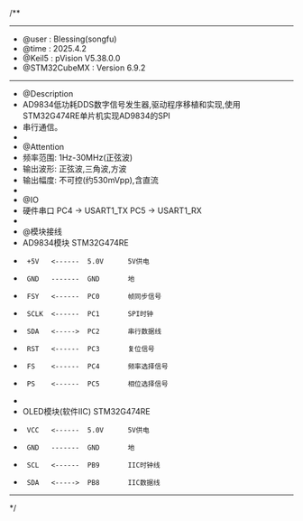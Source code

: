 /**
  ******************************************************************************
  * @user           : Blessing(songfu)
  * @time           : 2025.4.2
  * @Keil5          : pVision V5.38.0.0
  * @STM32CubeMX    : Version 6.9.2
  ******************************************************************************
  * @Description
  * AD9834低功耗DDS数字信号发生器,驱动程序移植和实现,使用STM32G474RE单片机实现AD9834的SPI
  * 串行通信。
  *
  * @Attention
  * 频率范围: 1Hz-30MHz(正弦波)
  * 输出波形: 正弦波,三角波,方波
  * 输出幅度: 不可控(约530mVpp),含直流
  *
  * @IO
  * 硬件串口            PC4 -> USART1_TX  PC5 -> USART1_RX
  *
  * @模块接线
  * AD9834模块          STM32G474RE
  *      +5V   <------  5.0V      5V供电
  *      GND   -------  GND       地
  *      FSY   <------  PC0       帧同步信号
  *      SCLK  <------  PC1       SPI时钟
  *      SDA   <----->  PC2       串行数据线
  *      RST   <------  PC3       复位信号
  *      FS    <------  PC4       频率选择信号
  *      PS    <------  PC5       相位选择信号
  * 
  * OLED模块(软件IIC)  STM32G474RE
  *      VCC   <------  5.0V      5V供电
  *      GND   -------  GND       地
  *      SCL   <------  PB9       IIC时钟线
  *      SDA   <----->  PB8       IIC数据线
  ******************************************************************************
  */
